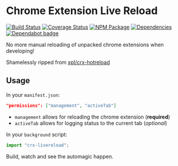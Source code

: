 # Chrome Extension Live Reload

[![Build Status](https://github.com/iamogbz/crx-livereload/workflows/Build/badge.svg)](https://github.com/iamogbz/crx-livereload/actions?query=workflow%3ABuild)
[![Coverage Status](https://coveralls.io/repos/github/iamogbz/crx-livereload/badge.svg)](https://coveralls.io/github/iamogbz/crx-livereload)
[![NPM Package](https://img.shields.io/npm/v/crx-livereload.svg)](https://www.npmjs.com/package/crx-livereload)
[![Dependencies](https://david-dm.org/iamogbz/crx-livereload/status.svg)](https://david-dm.org/iamogbz/crx-livereload)
[![Dependabot badge](https://badgen.net/dependabot/iamogbz/crx-livereload/?icon=dependabot)](https://app.dependabot.com)

No more manual reloading of unpacked chrome extensions when developing!

Shamelessly ripped from [xpl/crx-hotreload](https://github.com/xpl/crx-hotreload)

## Usage

In your `manifest.json`:

```json
"permissions": ["management", "activeTab"]
```

- `management` allows for reloading the chrome extension (**required**)
- `activeTab` allows for logging status to the current tab (*optional*)

In your `background` script:

```js
import "crx-livereload";
```

Build, watch and see the automagic happen.
